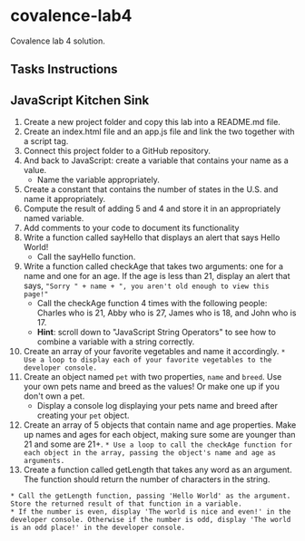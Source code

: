 # covalence-lab4
 Covalence lab 4 solution.

## Tasks Instructions

## JavaScript Kitchen Sink

1. Create a new project folder and copy this lab into a README.md file.
2. Create an index.html file and an app.js file and link the two together with a script tag.
3. Connect this project folder to a GitHub repository.
4. And back to JavaScript: create a variable that contains your name as a value.
    * Name the variable appropriately.
5. Create a constant that contains the number of states in the U.S. and name it appropriately.
6. Compute the result of adding 5 and 4 and store it in an appropriately named variable.
7. Add comments to your code to document its functionality
8. Write a function called sayHello that displays an alert that says Hello World!
    * Call the sayHello function.
9. Write a function called checkAge that takes two arguments: one for a name and one for an age. If the age is less than 21, display an alert that says, `"Sorry " + name + ", you aren't old enough to view this page!"`
    * Call the checkAge function 4 times with the following people: Charles who is 21, Abby who is 27, James who is 18, and John who is 17.
    * **Hint**: scroll down to "JavaScript String Operators" to see how to combine a variable with a string correctly.
10. Create an array of your favorite vegetables and name it accordingly.
`* Use a loop to display each of your favorite vegetables to the developer console.`
11. Create an object named `pet` with two properties, `name` and `breed`. Use your own pets name and breed as the values! Or make one up if you don't own a pet.
    * Display a console log displaying your pets name and breed after creating your `pet` object.
12. Create an array of 5 objects that contain name and age properties. Make up names and ages for each object, making sure some are younger than 21 and some are 21+.
`* Use a loop to call the checkAge function for each object in the array, passing the object's name and age as arguments.`
14. Create a function called getLength that takes any word as an argument. The function should return the number of characters in the string.
```
* Call the getLength function, passing 'Hello World' as the argument. Store the returned result of that function in a variable.
* If the number is even, display 'The world is nice and even!' in the developer console. Otherwise if the number is odd, display 'The world is an odd place!' in the developer console.
```